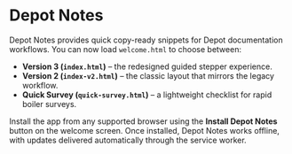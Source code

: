# Depot Notes

Depot Notes provides quick copy-ready snippets for Depot documentation workflows. You can now load `welcome.html` to choose between:

- **Version 3 (`index.html`)** – the redesigned guided stepper experience.
- **Version 2 (`index-v2.html`)** – the classic layout that mirrors the legacy workflow.
- **Quick Survey (`quick-survey.html`)** – a lightweight checklist for rapid boiler surveys.

Install the app from any supported browser using the **Install Depot Notes** button on the welcome screen. Once installed, Depot Notes works offline, with updates delivered automatically through the service worker.

